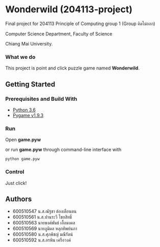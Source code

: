 # Wonderwild (204113-project)

Final project for 204113 Principle of Computing group 1 (Group คิดไม่ออก)

Computer Science Department, Faculty of Science

Chiang Mai University.

### What we do

This project is point and click puzzle game named **Wonderwild**.

## Getting Started

### Prerequisites and Build With

* [Python 3.6](https://www.python.org/downloads/)
* [Pygame v1.9.3](https://www.python.org/downloads/)

### Run

Open **game.pyw**

or run **game.pyw** through command-line interface with

```
python game.pyw
```
### Control

Just click!

## Authors

* 600510547	น.ส.ณัฐชา	ต้องเตือนตน
* 600510561	น.ส.ปานระวี	ไชยสิทธิ์
* 600510563	นายพงศ์พันธ์	เอื้อมงคล
* 600510569	นายภูมิดล	หลุกทิพย์นภา
* 600510580	น.ส.ศุภพิชญ์	มณีรัตน์
* 600510592	น.ส.อรพิน	เครือวงค์
